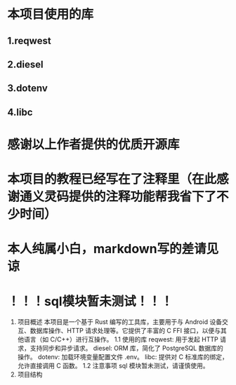 # 本项目使用的库
## 1.reqwest
## 2.diesel
## 3.dotenv
## 4.libc
# 感谢以上作者提供的优质开源库

# 本项目的教程已经写在了注释里（在此感谢通义灵码提供的注释功能帮我省下了不少时间）
# 本人纯属小白，markdown写的差请见谅
# ！！！sql模块暂未测试！！！
1. 项目概述
   本项目是一个基于 Rust 编写的工具库，主要用于与 Android 设备交互、数据库操作、HTTP 请求处理等。它提供了丰富的 C FFI 接口，以便与其他语言（如 C/C++）进行互操作。
   1.1 使用的库
   reqwest: 用于发起 HTTP 请求，支持同步和异步请求。
   diesel: ORM 库，简化了 PostgreSQL 数据库的操作。
   dotenv: 加载环境变量配置文件 .env。
   libc: 提供对 C 标准库的绑定，允许直接调用 C 函数。
   1.2 注意事项
   sql 模块暂未测试，请谨慎使用。
2. 项目结构
     